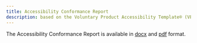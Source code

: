 ```yaml
---
title: Accessibility Conformance Report
description: based on the Voluntary Product Accessibility Template® (VPAT®) International Edition Version 2.4 (February 2020)
---
```


The Accessibility Conformance Report is available in [docx][docx] and [pdf][pdf] format.

[docx]: ./acr-7.10.6.docx
[pdf]: ./acr-7.10.6.pdf
